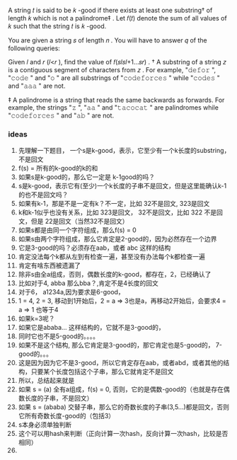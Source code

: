 A string 𝑡
 is said to be 𝑘
-good if there exists at least one substring†
 of length 𝑘
 which is not a palindrome‡
. Let 𝑓(𝑡)
 denote the sum of all values of 𝑘
 such that the string 𝑡
 is 𝑘
-good.

You are given a string 𝑠
 of length 𝑛
. You will have to answer 𝑞
 of the following queries:

Given 𝑙
 and 𝑟
 (𝑙<𝑟
), find the value of 𝑓(𝑠𝑙𝑠𝑙+1…𝑠𝑟)
.
†
 A substring of a string 𝑧
 is a contiguous segment of characters from 𝑧
. For example, "𝚍𝚎𝚏𝚘𝚛
", "𝚌𝚘𝚍𝚎
" and "𝚘
" are all substrings of "𝚌𝚘𝚍𝚎𝚏𝚘𝚛𝚌𝚎𝚜
" while "𝚌𝚘𝚍𝚎𝚜
" and "𝚊𝚊𝚊
" are not.

‡
 A palindrome is a string that reads the same backwards as forwards. For example, the strings "𝚣
", "𝚊𝚊
" and "𝚝𝚊𝚌𝚘𝚌𝚊𝚝
" are palindromes while "𝚌𝚘𝚍𝚎𝚏𝚘𝚛𝚌𝚎𝚜
" and "𝚊𝚋
" are not.


### ideas
1. 先理解一下题目， 一个s是k-good，表示，它至少有一个k长度的substring，不是回文
2. f(s) = 所有的k-good的k的和
3. 如果s是k-good的，那么它一定是 k-1good的吗？
4. s是k-good，表示它有(至少)一个k长度的子串不是回文，但是这里能确认k-1的也不是回文吗？
5. 如果有k-1，那是不是一定有k？不一定，比如 32不是回文, 323是回文
6. k和k-1似乎也没有关系，比如 323是回文， 32不是回文，比如 322 不是回文，但是 22是回文（当然32不是回文）
7. 如果s都是由同一个字符组成，那么f(s) = 0
8. 如果s由两个字符组成，那么它肯定是2-good的，因为必然存在一个边界
9. 它是3-good的吗？必须存在aab，或者 abc 这样的结构
10. 肯定没法每个k都从左到有检查一遍，甚至没有办法每个k都检查一遍
11. 肯定有啥东西被遗漏了
12. 除非s由全a组成，否则，偶数长度的k-good，都存在，2，已经确认了
13. 比如对于4, abba 那么bba？,肯定不是4长度的回文
14. 对于6， a1234a,因为要求是6-good，
15. 1 = 4, 2 = 3, 移动到1开始后，2 = a => 3也是a，再移动2开始后，会要求4 = a => 1 也等于4
16. 如果k=3呢？ 
17. 如果它是ababa... 这样结构的，它就不是3-good的，
18. 同时它也不是5-good的。。。。
19. 如果不是这个结构, 那么它肯定是3-good的，那它肯定也是5-good的， 7-good的。。。
20. 这是因为因为它不是3-good，所以它肯定存在aab，或者abd，或者其他的结构，只要某个长度包括这个子串，那么它就肯定不是回文
21. 所以，总结起来就是
22.   如果 s = (a) 全有a组成，f(s) = 0, 否则，它的是偶数-good的（也就是存在偶数长度的子串，不是回文） 
23.   如果 s = (ababa) 交替子串，那么它的奇数长度的子串(3,5...)都是回文，否则它所有奇数长度-good的（包括3）
24.   s本身必须单独判断
25.   这个可以用hash来判断（正向计算一次hash，反向计算一次hash，比较是否相同）
26.   